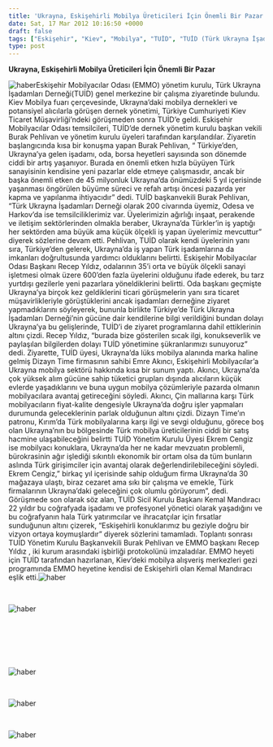 ```yaml
---
title: 'Ukrayna, Eskişehirli Mobilya Üreticileri İçin Önemli Bir Pazar'
date: Sat, 17 Mar 2012 10:16:50 +0000
draft: false
tags: ["Eskişehir", "Kiev", "Mobilya", "TUİD", "TUİD (Türk Ukrayna İşadamları Derneği)"]
type: post
---
```













**Ukrayna, Eskişehirli Mobilya Üreticileri İçin Önemli Bir Pazar**

![haber](http://tuid.org.ua/images/haber/mobilyacilar.jpg)Eskişehir Mobilyacılar Odası (EMMO) yönetim kurulu, Türk Ukrayna İşadamları Derneği(TUİD) genel merkezine bir çalışma ziyaretinde bulundu. Kiev Mobilya fuarı çerçevesinde, Ukrayna’daki mobilya dernekleri ve potansiyel alıcılarla görüşen dernek yönetimi, Türkiye Cumhuriyeti Kiev Ticaret Müşavirliği’ndeki görüşmeden sonra TUİD’e geldi. Eskişehir Mobilyacılar Odası temsilcileri, TUİD’de dernek yönetim kurulu başkan vekili Burak Pehlivan ve yönetim kurulu üyeleri tarafından karşılandılar. Ziyaretin başlangıcında kısa bir konuşma yapan Burak Pehlivan, “ Türkiye’den, Ukrayna’ya gelen işadamı, oda, borsa heyetleri sayısında son dönemde ciddi bir artış yaşanıyor. Burada en önemli etken hızla büyüyen Türk sanayisinin kendisine yeni pazarlar elde etmeye çalışmasıdır, ancak bir başka önemli etken de 45 milyonluk Ukrayna’da önümüzdeki 5 yıl içerisinde yaşanması öngörülen büyüme süreci ve refah artışı öncesi pazarda yer kapma ve yapılanma ihtiyacıdır” dedi.
TUİD başkanvekili Burak Pehlivan, “Türk Ukrayna İşadamları Derneği olarak 200 civarında üyemiz, Odesa ve Harkov’da ise temsilciliklerimiz var. Üyelerimizin ağırlığı inşaat, perakende ve iletişim sektörlerinden olmakla beraber, Ukrayna’da Türkler’in iş yaptığı her sektörden ama büyük ama küçük ölçekli iş yapan üyelerimiz mevcuttur” diyerek sözlerine devam etti. Pehlivan, TUİD olarak kendi üyelerinin yanı sıra, Türkiye’den gelerek, Ukrayna’da iş yapan Türk işadamlarına da imkanları doğrultusunda yardımcı olduklarını belirtti.
Eskişehir Mobilyacılar Odası Başkanı Recep Yıldız, odalarının 35’i orta ve büyük ölçekli sanayi işletmesi olmak üzere 600’den fazla üyelerini olduğunu ifade ederek, bu tarz yurtdışı gezilerle yeni pazarlara yöneldiklerini belirtti. Oda başkanı geçmişte Ukrayna’ya birçok kez geldiklerini ticari görüşmelerin yanı sıra ticaret müşavirlikleriyle görüştüklerini ancak işadamları derneğine ziyaret yapmadıklarını söyleyerek, bununla birlikte Türkiye’de Türk Ukrayna İşadamları Derneği’nin gücüne dair kendilerine bilgi verildiğini bundan dolayı Ukrayna’ya bu gelişlerinde, TUİD’i de ziyaret programlarına dahil ettiklerinin altını çizdi. Recep Yıldız, “burada bize gösterilen sıcak ilgi, konukseverlik ve paylaşılan bilgilerden dolayı TUİD yönetimine şükranlarımızı sunuyoruz” dedi.
Ziyarette, TUİD üyesi, Ukrayna’da lüks mobilya alanında marka haline gelmiş Dizayn Time firmasının sahibi Emre Akıncı, Eskişehirli Mobilyacılar’a Ukrayna mobilya sektörü hakkında kısa bir sunum yaptı. Akıncı, Ukrayna’da çok yüksek alım gücüne sahip tüketici grupları dışında alıcıların küçük evlerde yaşadıklarını ve buna uygun mobilya çözümleriyle pazarda olmanın mobilyacılara avantaj getireceğini söyledi. Akıncı, Çin mallarına karşı Türk mobilyacıların fiyat-kalite dengesiyle Ukrayna’da doğru işler yapmaları durumunda geleceklerinin parlak olduğunun altını çizdi. Dizayn Time’ın patronu, Kırım’da Türk mobilyalarına karşı ilgi ve sevgi olduğunu, görece boş olan Ukrayna’nın bu bölgesinde Türk mobilya üreticilerinin ciddi bir satış hacmine ulaşabileceğini belirtti
TUİD Yönetim Kurulu Üyesi Ekrem Cengiz ise mobilyacı konuklara, Ukrayna’da her ne kadar mevzuatın problemli, bürokrasinin ağır işlediği sıkıntılı ekonomik bir ortam olsa da tüm bunların aslında Türk girişimciler için avantaj olarak değerlendirilebileceğini söyledi. Ekrem Cengiz,” birkaç yıl içerisinde sahip olduğum firma Ukrayna’da 30 mağazaya ulaştı, biraz cezaret ama sıkı bir çalışma ve emekle, Türk firmalarının Ukrayna’daki geleceğini çok olumlu görüyorum”, dedi.
Görüşmede son olarak söz alan, TUİD Sicil Kurulu Başkanı Kemal Mandıracı 22 yıldır bu coğrafyada işadamı ve profesyonel yönetici olarak yaşadığını ve bu coğrafyanın hala Türk yatırımcılar ve ihracatçılar için fırsatlar sunduğunun altını çizerek, “Eskişehirli konuklarımız bu geziyle doğru bir vizyon ortaya koymuşlardır” diyerek sözlerini tamamladı.
Toplantı sonrası TUİD Yönetim Kurulu Başkanvekili Burak Pehlivan ve EMMO başkanı Recep Yıldız , iki kurum arasındaki işbirliği protokolünü imzaladılar. EMMO heyeti için TUİD tarafından hazırlanan, Kiev’deki mobilya alışveriş merkezleri gezi programında EMMO heyetine kendisi de Eskişehirli olan Kemal Mandıracı eşlik etti.![haber](http://tuid.org.ua/images/haber/mobilyacilar1.jpg) 



 


![haber](http://tuid.org.ua/images/haber/mobilyacilar3.jpg)


 



 



 


![haber](http://tuid.org.ua/images/haber/mobilyacilar6.jpg)


 


![haber](http://tuid.org.ua/images/haber/mobilyacilar7.jpg)


 


![haber](http://tuid.org.ua/images/haber/mobilyacilar8.jpg)